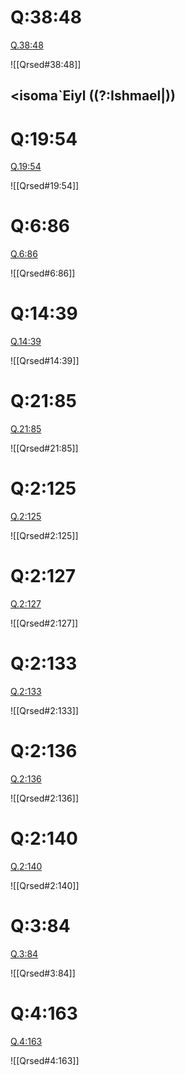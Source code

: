 
# Q:38:48

[Q.38:48](https://quran.com/38:48/tafsirs/ar-tafsir-al-tabari)

![[Qrsed#38:48]]

## <isoma`Eiyl ((?:Ishmael|))

# Q:19:54

[Q.19:54](https://quran.com/19:54/tafsirs/ar-tafsir-al-tabari)

![[Qrsed#19:54]]

# Q:6:86

[Q.6:86](https://quran.com/6:86/tafsirs/ar-tafsir-al-tabari)

![[Qrsed#6:86]]

# Q:14:39

[Q.14:39](https://quran.com/14:39/tafsirs/ar-tafsir-al-tabari)

![[Qrsed#14:39]]

# Q:21:85

[Q.21:85](https://quran.com/21:85/tafsirs/ar-tafsir-al-tabari)

![[Qrsed#21:85]]

# Q:2:125

[Q.2:125](https://quran.com/2:125/tafsirs/ar-tafsir-al-tabari)

![[Qrsed#2:125]]

# Q:2:127

[Q.2:127](https://quran.com/2:127/tafsirs/ar-tafsir-al-tabari)

![[Qrsed#2:127]]

# Q:2:133

[Q.2:133](https://quran.com/2:133/tafsirs/ar-tafsir-al-tabari)

![[Qrsed#2:133]]

# Q:2:136

[Q.2:136](https://quran.com/2:136/tafsirs/ar-tafsir-al-tabari)

![[Qrsed#2:136]]

# Q:2:140

[Q.2:140](https://quran.com/2:140/tafsirs/ar-tafsir-al-tabari)

![[Qrsed#2:140]]

# Q:3:84

[Q.3:84](https://quran.com/3:84/tafsirs/ar-tafsir-al-tabari)

![[Qrsed#3:84]]

# Q:4:163

[Q.4:163](https://quran.com/4:163/tafsirs/ar-tafsir-al-tabari)

![[Qrsed#4:163]]
